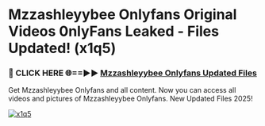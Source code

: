# Mzzashleyybee Onlyfans Original Videos 0nlyFans Leaked - Files Updated! (x1q5)

<h3>🔴 CLICK HERE 🌐==►► <a href="https://tinyurl.com/ehrbuxhb" rel="nofollow">Mzzashleyybee Onlyfans Updated Files</a></h3>

Get Mzzashleyybee Onlyfans and all content. Now you can access all videos and pictures of Mzzashleyybee Onlyfans. New Updated Files 2025!

[![x1q5](https://i.imgur.com/lVYEuWS.gif)](https://tinyurl.com/ehrbuxhb)
